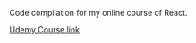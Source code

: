 Code compilation for my online course of React.

[Udemy Course link](https://www.udemy.com/react-the-complete-guide-incl-redux)
